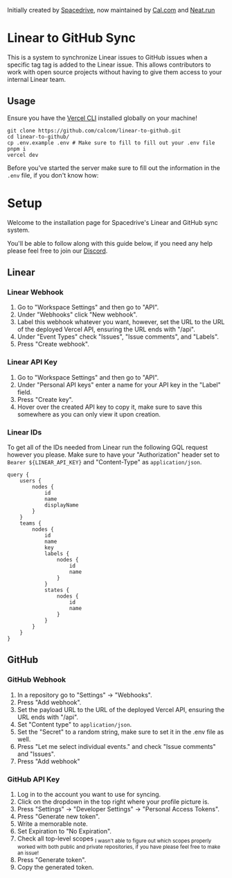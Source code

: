Initially created by [Spacedrive](https://github.com/spacedriveapp/linear-github-sync), now maintained by [Cal.com](https://cal.com/) and [Neat.run](https://neat.run/)

# Linear to GitHub Sync

This is a system to synchronize Linear issues to GitHub issues when a specific tag tag is added to the Linear issue. This allows contributors to work with open source projects without having to give them access to your internal Linear team.

## Usage

Ensure you have the [Vercel CLI](https://vercel.com/docs/cli) installed globally on your machine!

```
git clone https://github.com/calcom/linear-to-github.git
cd linear-to-github/
cp .env.example .env # Make sure to fill to fill out your .env file
pnpm i
vercel dev
```

Before you've started the server make sure to fill out the information in the `.env` file, if you don't know how:

# Setup

Welcome to the installation page for Spacedrive's Linear and GitHub sync system.

You'll be able to follow along with this guide below, if you need any help please feel free to join our [Discord](https://discord.gg/XzDj6gXf28).

## Linear

### Linear Webhook

1. Go to "Workspace Settings" and then go to "API".
2. Under "Webhooks" click "New webhook".
3. Label this webhook whatever you want, however, set the URL to the URL of the deployed Vercel API, ensuring the URL ends with "/api".
4. Under "Event Types" check "Issues", "Issue comments", and "Labels".
5. Press "Create webhook".

### Linear API Key

1. Go to "Workspace Settings" and then go to "API".
2. Under "Personal API keys" enter a name for your API key in the "Label" field.
3. Press "Create key".
4. Hover over the created API key to copy it, make sure to save this somewhere as you can only view it upon creation.

### Linear IDs

To get all of the IDs needed from Linear run the following GQL request however you please. Make sure to have your "Authorization" header set to `Bearer ${LINEAR_API_KEY}` and "Content-Type" as `application/json`.

```
query {
	users {
		nodes {
			id
			name
			displayName
		}
	}
	teams {
		nodes {
			id
			name
			key
			labels {
				nodes {
					id
					name
				}
			}
			states {
				nodes {
					id
					name
				}
			}
		}
	}
}
```

## GitHub

### GitHub Webhook

1. In a repository go to "Settings" -> "Webhooks".
2. Press "Add webhook".
3. Set the payload URL to the URL of the deployed Vercel API, ensuring the URL ends with "/api".
4. Set "Content type" to `application/json`.
5. Set the "Secret" to a random string, make sure to set it in the .env file as well.
6. Press "Let me select individual events." and check "Issue comments" and "Issues".
7. Press "Add webhook"

### GitHub API Key

1. Log in to the account you want to use for syncing.
2. Click on the dropdown in the top right where your profile picture is.
3. Press "Settings" -> "Developer Settings" -> "Personal Access Tokens".
4. Press "Generate new token".
5. Write a memorable note.
6. Set Expiration to "No Expiration".
7. Check all top-level scopes <sub>I wasn't able to figure out which scopes properly worked with both public and private repositories, if you have please feel free to make an issue!</sub>
8. Press "Generate token".
9. Copy the generated token.

